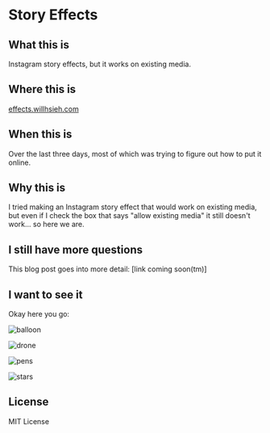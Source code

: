 # Story Effects

## What this is

Instagram story effects, but it works on existing media.

## Where this is

[effects.willhsieh.com](https://effects.willhsieh.com/)

## When this is

Over the last three days, most of which was trying to figure out how to put it online.

## Why this is

I tried making an Instagram story effect that would work on existing media, but even if I check the box that says "allow existing media" it still doesn't work... so here we are.

## I still have more questions

This blog post goes into more detail: [link coming soon(tm)]

## I want to see it

Okay here you go:

![balloon](media\other\balloon.jpg)

![drone](media\other\drone.jpg)

![pens](media\other\pens.jpg)

![stars](media\other\stars.jpg)

## License

MIT License